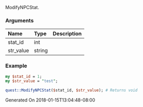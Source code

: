 ModifyNPCStat.
### Arguments
**Name**|**Type**|**Description**
:---|:---|:---
stat_id|int|
str_value|string|

### Example

```perl
my $stat_id = 1;
my $str_value = "test";

quest::ModifyNPCStat($stat_id, $str_value); # Returns void
```


Generated On 2018-01-15T13:04:48-08:00